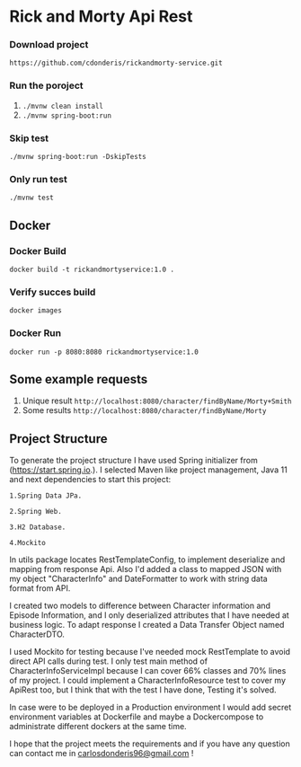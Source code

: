 # Rick and Morty Api Rest

### Download project

``https://github.com/cdonderis/rickandmorty-service.git``

### Run the poroject

1. `./mvnw clean install`
2. `./mvnw spring-boot:run`

### Skip test

`./mvnw spring-boot:run -DskipTests`

### Only run test

`./mvnw test`

## Docker

### Docker Build

`docker build -t rickandmortyservice:1.0 .`

### Verify succes build

`docker images`

### Docker Run

`docker run -p 8080:8080 rickandmortyservice:1.0`

## Some example requests
1. Unique result `http://localhost:8080/character/findByName/Morty+Smith`
2. Some results  `http://localhost:8080/character/findByName/Morty`

## Project Structure

To generate the project structure I have used Spring initializer from (https://start.spring.io.). I selected Maven like
project management, Java 11 and next dependencies to start this project:

    1.Spring Data JPa.

    2.Spring Web.
    
    3.H2 Database.

    4.Mockito

In utils package locates RestTemplateConfig, to implement deserialize and mapping from response Api. Also I'd added a
class to mapped JSON with my object "CharacterInfo" and DateFormatter to work with string data format from API.

I created two models to difference between Character information and Episode Information, and I only deserialized
attributes that I have needed at business logic. To adapt response I created a Data Transfer Object named CharacterDTO.

I used Mockito for testing because I've needed mock RestTemplate to avoid direct API calls during test. I only test
main method of CharacterInfoServiceImpl because I can cover 66% classes and 70% lines of my project. I could implement
a CharacterInfoResource test to cover my ApiRest too, but I think that with the test I have done, Testing it's solved.

In case were to be deployed in a Production environment I would add secret environment variables at Dockerfile and maybe
a Dockercompose to administrate different dockers at the same time.

I hope that the project meets the requirements and if you have any question can contact me in
carlosdonderis96@gmail.com !


